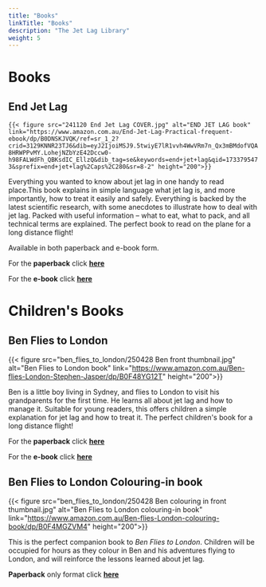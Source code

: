 ```yaml
---
title: "Books"
linkTitle: "Books"
description: "The Jet Lag Library"
weight: 5
---
```


# Books

## End Jet Lag

`{{< figure src="241120 End Jet Lag COVER.jpg" alt="END JET LAG book" link="https://www.amazon.com.au/End-Jet-Lag-Practical-frequent-ebook/dp/B0DNSKJVQK/ref=sr_1_2?crid=3129KNNR23TJ6&dib=eyJ2IjoiMSJ9.5twiyE7lR1vvh4WwVRm7n_Qx3mBMdofVQA8HRWPPvMY.LohejNZbYzE42Dccw0-h98FALWdFh_QBKsdIC_EllzQ&dib_tag=se&keywords=end+jet+lag&qid=1733795473&sprefix=end+jet+lag%2Caps%2C280&sr=8-2" height="200">}}`

Everything you wanted to know about jet lag in one handy to read place.This book explains in simple language what jet lag is, and more importantly, how to treat it easily and safely. Everything is backed by the latest scientific research, with some anecdotes to illustrate how to deal with jet lag. Packed with useful information – what to eat, what to pack, and all technical terms are explained. The perfect book to read on the plane for a long distance flight!

Available in both paperback and e-book form.

For the **paperback** click [**here**](https://www.amazon.com.au/dp/B0DQ7PKMGY/)

For the **e-book** click [**here**](https://www.amazon.com.au/End-Jet-Lag-Practical-frequent-ebook/dp/B0DNSKJVQK/)


# Children's Books

## Ben Flies to London

{{< figure src="ben_flies_to_london/250428 Ben front thumbnail.jpg" alt="Ben Flies to London book" link="https://www.amazon.com.au/Ben-flies-London-Stephen-Jasper/dp/B0F48YG12T" height="200">}}

Ben is a little boy living in Sydney, and flies to London to visit his grandparents for the first time. He learns all about jet lag and how to manage it. Suitable for young readers, this offers children a simple explanation for jet lag and how to treat it. The perfect children's book for a long distance flight!

For the **paperback** click [**here**](https://www.amazon.com/Ben-flies-London-Stephen-Jasper/dp/B0F48YG12T/)

For the **e-book** click [**here**](https://www.amazon.com.au/Ben-flies-London-Stephen-Jasper-ebook/dp/B0F2JBHZ74)



## Ben Flies to London Colouring-in book

{{< figure src="ben_flies_to_london/250428 Ben colouring in front thumbnail.jpg" alt="Ben Flies to London colouring-in book" link="https://www.amazon.com.au/Ben-flies-London-colouring-book/dp/B0F4MGZVM4" height="200">}}

This is the perfect companion book to *Ben Flies to London*. Children will be occupied for hours as they colour in Ben and his adventures flying to London, and will reinforce the lessons learned about jet lag.

**Paperback** only format click [**here**](https://www.amazon.com/Ben-flies-London-colouring-book/dp/B0F4MGZVM4?ref_=ast_author_dp)
